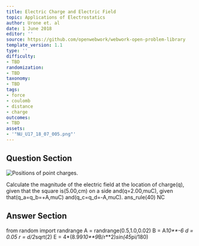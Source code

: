 ```yaml
---
title: Electric Charge and Electric Field
topic: Applications of Electrostatics
author: Urone et. al
date: 1 June 2018
editor: ''
source: https://github.com/openwebwork/webwork-open-problem-library
template_version: 1.1
type: ''
difficulty:
- TBD
randomization:
- TBD
taxonomy:
- TBD
tags:
- force
- coulomb
- distance
- charge
outcomes:
- TBD
assets:
- '"NU_U17_18_07_005.png"'
---
```


## Question Section 

![Positions of point charges.]("NU_U17_18_07_005.png")

Calculate the magnitude of the electric field at the location of charge(q), given that the square is(5.00,cm) on a side and(q=2.00,muC), given that(q_a=q_b=+A,muC) and(q_c=q_d=-A,muC).
ans_rule(40) NC



## Answer Section

from random import randrange
A = randrange(0.5,1.0,0.02)
B = A*10**-6
d = 0.05
r = d/2*sqrt(2)
E = 4*(8.99*10**9*B/r**2)*sin(45*pi/180)